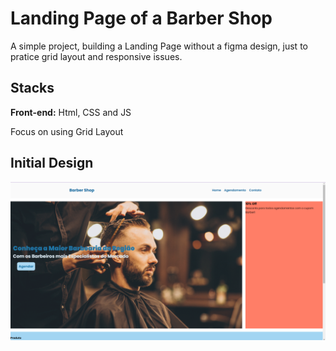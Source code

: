 # Landing Page of a Barber Shop
A simple project, building a Landing Page without a figma design, just to pratice grid layout and responsive issues.




## Stacks

**Front-end:** Html, CSS and JS 

Focus on using Grid Layout


## Initial Design
<img src="./assets/imgs/initial-des.png" alt="Home of Barbers Shop Website Design">


